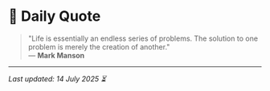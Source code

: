 # 📜 Daily Quote

> "Life is essentially an endless series of problems. The solution to one problem is merely the creation of another."  
> — **Mark Manson**

---

_Last updated: 14 July 2025 ⏳_
